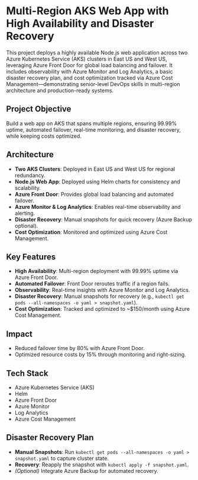 # Multi-Region AKS Web App with High Availability and Disaster Recovery

This project deploys a highly available Node.js web application across two Azure Kubernetes Service (AKS) clusters in East US and West US, leveraging Azure Front Door for global load balancing and failover. It includes observability with Azure Monitor and Log Analytics, a basic disaster recovery plan, and cost optimization tracked via Azure Cost Management—demonstrating senior-level DevOps skills in multi-region architecture and production-ready systems.

## Project Objective
Build a web app on AKS that spans multiple regions, ensuring 99.99% uptime, automated failover, real-time monitoring, and disaster recovery, while keeping costs optimized.

## Architecture
- **Two AKS Clusters**: Deployed in East US and West US for regional redundancy.
- **Node.js Web App**: Deployed using Helm charts for consistency and scalability.
- **Azure Front Door**: Provides global load balancing and automated failover.
- **Azure Monitor & Log Analytics**: Enables real-time observability and alerting.
- **Disaster Recovery**: Manual snapshots for quick recovery (Azure Backup optional).
- **Cost Optimization**: Monitored and optimized using Azure Cost Management.

## Key Features
- **High Availability**: Multi-region deployment with 99.99% uptime via Azure Front Door.
- **Automated Failover**: Front Door reroutes traffic if a region fails.
- **Observability**: Real-time insights with Azure Monitor and Log Analytics.
- **Disaster Recovery**: Manual snapshots for recovery (e.g., `kubectl get pods --all-namespaces -o yaml > snapshot.yaml`).
- **Cost Optimization**: Tracked and optimized to ~$150/month using Azure Cost Management.

## Impact
- Reduced failover time by 80% with Azure Front Door.
- Optimized resource costs by 15% through monitoring and right-sizing.

## Tech Stack
- Azure Kubernetes Service (AKS)
- Helm
- Azure Front Door
- Azure Monitor
- Log Analytics
- Azure Cost Management

## Disaster Recovery Plan
- **Manual Snapshots**: Run `kubectl get pods --all-namespaces -o yaml > snapshot.yaml` to capture cluster state.
- **Recovery**: Reapply the snapshot with `kubectl apply -f snapshot.yaml`.
- *(Optional)* Integrate Azure Backup for automated recovery.
